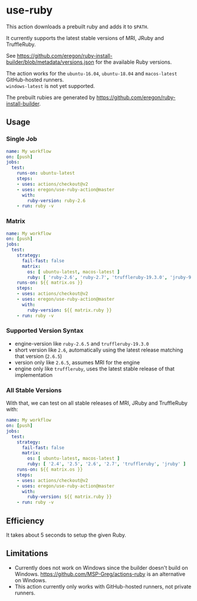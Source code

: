 # use-ruby

This action downloads a prebuilt ruby and adds it to `$PATH`.

It currently supports the latest stable versions of MRI, JRuby and TruffleRuby.

See https://github.com/eregon/ruby-install-builder/blob/metadata/versions.json
for the available Ruby versions.

The action works for the `ubuntu-16.04`, `ubuntu-18.04` and `macos-latest` GitHub-hosted runners.  
`windows-latest` is not yet supported.

The prebuilt rubies are generated by https://github.com/eregon/ruby-install-builder.

## Usage

### Single Job

```yaml
name: My workflow
on: [push]
jobs:
  test:
    runs-on: ubuntu-latest
    steps:
    - uses: actions/checkout@v2
    - uses: eregon/use-ruby-action@master
      with:
        ruby-version: ruby-2.6
    - run: ruby -v
```

### Matrix

```yaml
name: My workflow
on: [push]
jobs:
  test:
    strategy:
      fail-fast: false
      matrix:
        os: [ ubuntu-latest, macos-latest ]
        ruby: [ 'ruby-2.6', 'ruby-2.7', 'truffleruby-19.3.0', 'jruby-9.2.9.0' ]
    runs-on: ${{ matrix.os }}
    steps:
    - uses: actions/checkout@v2
    - uses: eregon/use-ruby-action@master
      with:
        ruby-version: ${{ matrix.ruby }}
    - run: ruby -v
```

### Supported Version Syntax

* engine-version like `ruby-2.6.5` and `truffleruby-19.3.0`
* short version like `2.6`, automatically using the latest release matching that version (`2.6.5`)
* version only like `2.6.5`, assumes MRI for the engine
* engine only like `truffleruby`, uses the latest stable release of that implementation

### All Stable Versions

With that, we can test on all stable releases of MRI, JRuby and TruffleRuby with:

```yaml
name: My workflow
on: [push]
jobs:
  test:
    strategy:
      fail-fast: false
      matrix:
        os: [ ubuntu-latest, macos-latest ]
        ruby: [ '2.4', '2.5', '2.6', '2.7', 'truffleruby', 'jruby' ]
    runs-on: ${{ matrix.os }}
    steps:
    - uses: actions/checkout@v2
    - uses: eregon/use-ruby-action@master
      with:
        ruby-version: ${{ matrix.ruby }}
    - run: ruby -v
```

## Efficiency

It takes about 5 seconds to setup the given Ruby.

## Limitations

* Currently does not work on Windows since the builder doesn't build on Windows.
  https://github.com/MSP-Greg/actions-ruby is an alternative on Windows.
* This action currently only works with GitHub-hosted runners, not private runners.
